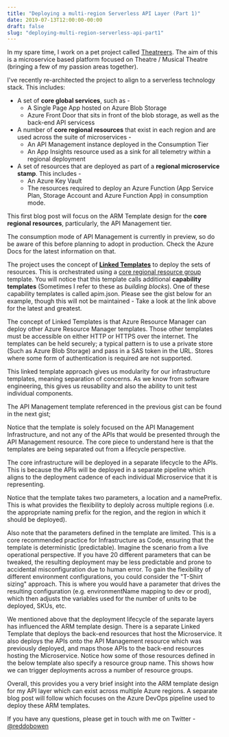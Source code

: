 ```yaml
---
title: "Deploying a multi-region Serverless API Layer (Part 1)"
date: 2019-07-13T12:00:00-00:00
draft: false
slug: "deploying-multi-region-serverless-api-part1"
---
```


In my spare time, I work on a pet project called [Theatreers](https://www.github.com/theatreers). The aim of this is a microservice based platform focused on Theatre / Musical Theatre (bringing a few of my passion areas together).

I've recently re-architected the project to align to a serverless technology stack. This includes: 

* A set of **core global services**, such as -
    * A Single Page App hosted on Azure Blob Storage
    * Azure Front Door that sits in front of the blob storage, as well as the back-end API servicess
* A number of **core regional resources** that exist in each region and are used across the suite of microservices - 
    * An API Management instance deployed in the Consumption Tier
    * An App Insights resource used as a sink for all telemetry within a regional deployment
* A set of resources that are deployed as part of a **regional microservice stamp**. This includes  -
    * An Azure Key Vault
    * The resources required to deploy an Azure Function (App Service Plan, Storage Account and Azure Function App) in consumption mode.

This first blog post will focus on the ARM Template design for the **core regional resources**, particularly, the API Management tier.

The consumption mode of API Management is currently in preview, so do be aware of this before planning to adopt in production. Check the Azure Docs for the latest information on that.

The project uses the concept of **[Linked Templates](https://docs.microsoft.com/en-us/azure/azure-resource-manager/resource-group-linked-templates)** to deploy the sets of resources. This is orchestrated using a [core regional resource group](https://github.com/Theatreers/Theatreers.DevOps/blob/master/arm-templates/coreResourceGroupRegional.json) template. You will notice that this template calls additional **capability templates** (Sometimes I refer to these as *building blocks*). One of these capability templates is called apim.json. Please see the gist below for an example, though this will not be maintained - Take a look at the link above for the latest and greatest.

<script src="https://gist.github.com/christianreddington/ab8758676f5e89ee8df3fa783f665cc5.js"></script>

The concept of Linked Templates is that Azure Resource Manager can deploy other Azure Resource Manager templates. Those other templates must be accessible on either HTTP or HTTPS over the internet. The templates can be held securely; a typical pattern is to use a private store (Such as Azure Blob Storage) and pass in a SAS token in the URL. Stores where some form of authentication is required are not supported.

This linked template approach gives us modularity for our infrastructure templates, meaning separation of concerns. As we know from software engineering, this gives us reusability and also the ability to unit test individual components. 

The API Management template referenced in the previous gist can be found in the next gist;

<script src="https://gist.github.com/christianreddington/f0f13c1e25743a33fa0d0ea78177a606.js"></script>

Notice that the template is solely focused on the API Management Infrastructure, and not any of the APIs that would be presented through the API Management resource. The core piece to understand here is that the templates are being separated out from a lifecycle perspective.

The core infrastructure will be deployed in a separate lifecycle to the APIs. This is because the APIs will be deployed in a separate pipeline which aligns to the deployment cadence of each individual Microservice that it is representing.

Notice that the template takes two parameters, a location and a namePrefix. This is what provides the flexibility to deploly across multiple regions (i.e. the appropriate naming prefix for the region, and the region in which it should be deployed). 

Also note that the parameters defined in the template are limited. This is a core recommended practice for Infrastructure as Code, ensuring that the template is deterministic (predictable). Imagine the scenario from a live operational perspective. If you have 20 different parameters that can be tweaked, the resulting deployment may be less predictable and prone to accidental misconfiguration due to human error. To gain the flexibility of different environment configurations, you could consider the "T-Shirt sizing" approach. This is where you would have a parameter that drives the resulting configuration (e.g. environmentName mapping to dev or prod), which then adjusts the variables used for the number of units to be deployed, SKUs, etc.

We mentioned above that the deployment lifecycle of the separate layers has influenced the ARM template design. There is a separate Linked Template that deploys the back-end resources that host the Microservice. It also deploys the APIs onto the API Management resource which was previously deployed, and maps those APIs to the back-end resources hosting the Microservice. Notice how some of those resources defined in the below template also specify a resource group name. This shows how we can trigger deployments across a number of resource groups.  

<script src="https://gist.github.com/christianreddington/3e777fdfb3deada8b03a4f1f215dc7b2.js"></script>

Overall, this provides you a very brief insight into the ARM template design for my API layer which can exist across multiple Azure regions. A separate blog post will follow which focuses on the Azure DevOps pipeline used to deploy these ARM templates.

If you have any questions, please get in touch with me on Twitter - [@reddobowen](https://www.twitter.com/reddobowen)